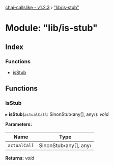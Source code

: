 [chai-callslike - v1.2.3](../README.md) › ["lib/is-stub"](_lib_is_stub_.md)

# Module: "lib/is-stub"

## Index

### Functions

* [isStub](_lib_is_stub_.md#isstub)

## Functions

###  isStub

▸ **isStub**(`actualCall`: SinonStub‹any[], any›): *void*

**Parameters:**

Name | Type |
------ | ------ |
`actualCall` | SinonStub‹any[], any› |

**Returns:** *void*
